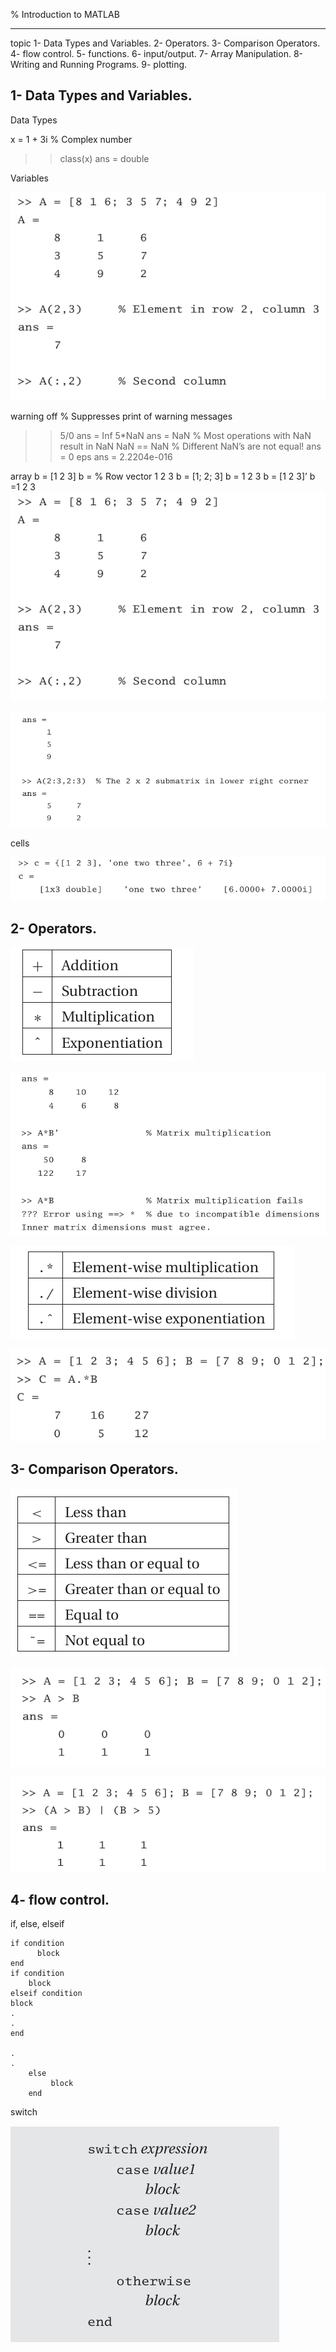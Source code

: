 %  Introduction to MATLAB

----------------------------------------------------------------


 topic
1- Data Types and Variables.
2- Operators.
3- Comparison Operators.
4- flow control.
5- functions.
6- input/output.
7- Array Manipulation.
8- Writing and Running Programs.
9- plotting.


## 1- Data Types and Variables. ##


 Data Types

x = 1 + 3i % Complex number

 >> class(x)
ans = double

 Variables

![alt text](picture/image-1.png)

 warning off % Suppresses print of warning messages
 >> 5/0
ans = Inf
>> 5*NaN
ans = NaN
 % Most operations with NaN result in NaN
 >> NaN == NaN % Different NaN’s are not equal!
 ans =
 0
 >> eps
 ans =
 2.2204e-016

array
b = [1 2 3]
b = % Row vector
1 2 3
b = [1; 2; 3]
b = 1 2 3
b = [1 2 3]’
b =1 2 3
 ![alt text](picture/image-1.png)

 ![alt text](picture/image-2.png)

 cells 

 ![alt text](picture/image-3.png)



## 2- Operators. ##

![alt text](picture/image-4.png)

![alt text](picture/image-5.png)

![alt text](picture/image-6.png)

![alt text](picture/image-7.png)

## 3- Comparison Operators. ##

![alt text](picture/image-8.png)

![alt text](picture/image-9.png)

![alt text](picture/image-10.png)

## 4- flow control. ##
if, else, elseif
   
    if condition 
          block
    end
    if condition
        block
    elseif condition
    block
    .
    .
    end

    .
    .
        else
             block
        end
switch 

![alt text](picture/image-11.png)
